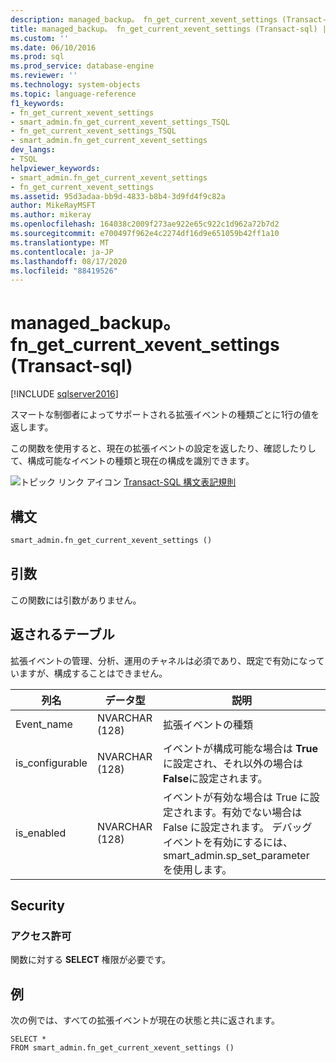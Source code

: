 ```yaml
---
description: managed_backup。 fn_get_current_xevent_settings (Transact-sql)
title: managed_backup。 fn_get_current_xevent_settings (Transact-sql) |Microsoft Docs
ms.custom: ''
ms.date: 06/10/2016
ms.prod: sql
ms.prod_service: database-engine
ms.reviewer: ''
ms.technology: system-objects
ms.topic: language-reference
f1_keywords:
- fn_get_current_xevent_settings
- smart_admin.fn_get_current_xevent_settings_TSQL
- fn_get_current_xevent_settings_TSQL
- smart_admin.fn_get_current_xevent_settings
dev_langs:
- TSQL
helpviewer_keywords:
- smart_admin.fn_get_current_xevent_settings
- fn_get_current_xevent_settings
ms.assetid: 95d3adaa-bb9d-4833-b8b4-3d9fd4f9c82a
author: MikeRayMSFT
ms.author: mikeray
ms.openlocfilehash: 164038c2009f273ae922e65c922c1d962a72b7d2
ms.sourcegitcommit: e700497f962e4c2274df16d9e651059b42ff1a10
ms.translationtype: MT
ms.contentlocale: ja-JP
ms.lasthandoff: 08/17/2020
ms.locfileid: "88419526"
---
```

# <a name="managed_backupfn_get_current_xevent_settings-transact-sql"></a>managed_backup。 fn_get_current_xevent_settings (Transact-sql)
[!INCLUDE [sqlserver2016](../../includes/applies-to-version/sqlserver2016.md)]

  スマートな制御者によってサポートされる拡張イベントの種類ごとに1行の値を返します。  
  
 この関数を使用すると、現在の拡張イベントの設定を返したり、確認したりして、構成可能なイベントの種類と現在の構成を識別できます。  
  
 ![トピック リンク アイコン](../../database-engine/configure-windows/media/topic-link.gif "トピック リンク アイコン") [Transact-SQL 構文表記規則](../../t-sql/language-elements/transact-sql-syntax-conventions-transact-sql.md)  
  
## <a name="syntax"></a>構文  
  
```sql  
smart_admin.fn_get_current_xevent_settings ()   
```  
  
##  <a name="arguments"></a><a name="Arguments"></a> 引数  
 この関数には引数がありません。  
  
## <a name="table-returned"></a>返されるテーブル  
 拡張イベントの管理、分析、運用のチャネルは必須であり、既定で有効になっていますが、構成することはできません。  
  
|列名|データ型|説明|  
|-----------------|---------------|-----------------|  
|Event_name|NVARCHAR (128)|拡張イベントの種類|  
|is_configurable|NVARCHAR (128)|イベントが構成可能な場合は **True** に設定され、それ以外の場合は **False**に設定されます。|  
|is_enabled|NVARCHAR (128)|イベントが有効な場合は True に設定されます。有効でない場合は False に設定されます。 デバッグ イベントを有効にするには、smart_admin.sp_set_parameter を使用します。|  
  
## <a name="security"></a>Security  
  
### <a name="permissions"></a>アクセス許可  
 関数に対する **SELECT** 権限が必要です。  
  
## <a name="examples"></a>例  
 次の例では、すべての拡張イベントが現在の状態と共に返されます。  
  
```  
SELECT *   
FROM smart_admin.fn_get_current_xevent_settings ()  
  
```  
  
  
